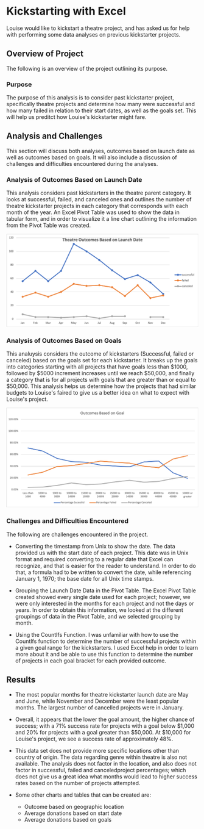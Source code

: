 # Kickstarting with Excel
Louise would like to kickstart a theatre project, and has asked us for help with performing some data analyses on previous kickstarter projects. 

## Overview of Project
The following is an overview of the project outlining its purpose.

### Purpose
The purpose of this analysis is to consider past kickstarter project, specifically theatre projects and determine how many were successful and how many failed in relation to their start dates, as well as the goals set. This will help us preditct how Louise's kickstarter might fare. 

## Analysis and Challenges
This section will discuss both analyses, outcomes based on launch date as well as outcomes based on goals. It will also include a discussion of challenges and difficulties encountered during the analyses.

### Analysis of Outcomes Based on Launch Date
This analysis considers past kickstarters in the theatre parent category. It looks at successful, failed, and canceled ones and outlines the number of theatre kickstarter projects in each category that corresponds with each month of the year. An Excel Pivot Table was used to show the data in tabular form, and in order to visualize it a line chart outlining the information from the Pivot Table was created.

![Theatre_Outcomes_vs_Launch](PNGs/Theatre_Outcomes_vs_Launch.png)

### Analysis of Outcomes Based on Goals
This analuysis considers the outcome of kickstarters (Successful, failed or canceled) based on the goals set for each kickstarter. It breaks up the goals into categories starting with all projects that have goals less than $1000, followed by $5000 increment increases until we reach $50,000, and finally a category that is for all projects with goals that are greater than or equal to $50,000. This analysis helps us determine how the projects that had similar budgets to Louise's faired to give us a better idea on what to expect with Louise's project. 

![Outcomes_vs_Goals](PNGs/Outcomes_vs_Goals.png)

### Challenges and Difficulties Encountered
The following are challenges encountered in the project. 

- Converting the timestamp from Unix to show the date. The data provided us with the start date of each project. This date was in Unix format and required converting to a regular date that Excel can recognize, and that is easier for the reader to understand. In order to do that, a formula had to be written to convert the date, while referencing January 1, 1970; the base date for all Unix time stamps.

- Grouping the Launch Date Data in the Pivot Table. The Excel Pivot Table created showed every single date used for each project; however, we were only interested in the months for each project and not the days or years. In order to obtain this information, we looked at the different groupings of data in the Pivot Table, and we selected grouping by month. 

- Using the CountIfs Function. I was unfamiliar with how to use the CountIfs function to determine the number of successful projects within a given goal range for the kickstarters. I used Excel help in order to learn more about it and be able to use this function to determine the number of projects in each goal bracket for each provided outcome. 

## Results

- The most popular months for theatre kickstarter launch date are May and June, while November and December were the least popular months. The largest number of cancelled projects were in January. 

- Overall, it appears that the lower the goal amount, the higher chance of success; with a 71% success rate for projects with a goal below $1,000 and 20% for projects with a goal greater than $50,000. At $10,000 for Louise's project, we see a success rate of approximately 48%. 

- This data set does not provide more specific locations other than country of origin. The data regarding genre within theatre is also not available.  The analysis does not factor in the location, and also does not factor in successful, failed and canceledproject percentages; which does not give us a great idea what months would lead to higher success rates based on the number of projects attempted.  

- Some other charts and tables that can be created are:
    - Outcome based on geographic location
    - Average donations based on start date
    - Average donations based on goals
